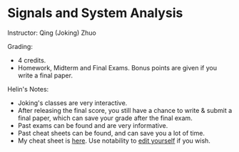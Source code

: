 # Signals and System Analysis

Instructor: Qing (Joking) Zhuo

Grading:

- 4 credits.
- Homework, Midterm and Final Exams. Bonus points are given if you write a final paper.

Helin's Notes:

- Joking's classes are very interactive.
- After releasing the final score, you still have a chance to write & submit a final paper, which can save your grade after the final exam.
- Past exams can be found and are very informative.
- Past cheat sheets can be found, and can save you a lot of time.
- My cheat sheet is [here](./Helin_SS_cheatsheet.pdf). Use notability to [edit yourself](./Helin_SS_notability.note) if you wish.

